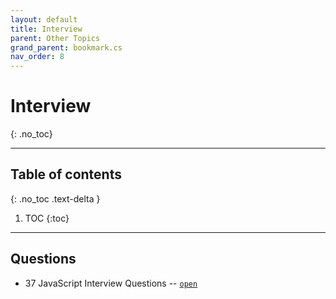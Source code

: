 ```yaml
---
layout: default
title: Interview
parent: Other Topics
grand_parent: bookmark.cs
nav_order: 8
---
```


# Interview
{: .no_toc}

---

## Table of contents
{: .no_toc .text-delta }

1. TOC
{:toc}

---

## Questions

- 37 JavaScript Interview Questions -- [`open`](https://www.toptal.com/javascript/interview-questions)
